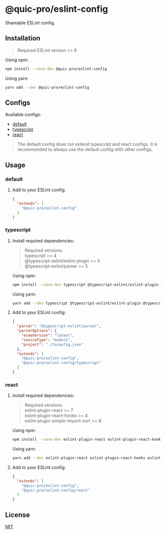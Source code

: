# @quic-pro/eslint-config

Shareable ESLint config.

## Installation

> Required ESLint version >= 8

Using npm:

```bash
npm install --save-dev @quic-pro/eslint-config
```

Using yarn:

```bash
yarn add --dev @quic-pro/eslint-config
```

## Configs

Available configs:
- [default](https://github.com/quic-pro/eslint-config/blob/main/index.js)
- [typescript](https://github.com/quic-pro/eslint-config/blob/main/typescript.js)
- [react](https://github.com/quic-pro/eslint-config/blob/main/react.js)

> The default config does not extend typescript and react configs. It is recommended to always use the default config with other configs.

## Usage

### default

1) Add to your ESLint config:

   ```json
   {
     "extends": [
       "@quic-pro/eslint-config"
     ]
   }
   ```

### typescript

1) Install required dependencies:

   > Required versions: <br/>
   typescript >= 4 <br/>
   @typescript-eslint/eslint-plugin >= 5 <br/>
   @typescript-eslint/parser >= 5 <br/>

   Using npm:

   ```bash
   npm install --save-dev typescript @typescript-eslint/eslint-plugin @typescript-eslint/parser
   ```

   Using yarn:

   ```bash
   yarn add --dev typescript @typescript-eslint/eslint-plugin @typescript-eslint/parser
   ```

2) Add to your ESLint config:

   ```json
   {
     "parser": "@typescript-eslint/parser",
     "parserOptions": {
       "ecmaVersion": "latest",
       "sourceType": "module",
       "project": "./tsconfig.json"
     },
     "extends": [
       "@quic-pro/eslint-config",
       "@quic-pro/eslint-config/typescript"
     ]
   }
   ```

### react

1) Install required dependencies:
   > Required versions: <br/>
   eslint-plugin-react >= 7 <br/>
   eslint-plugin-react-hooks >= 4 <br/>
   eslint-plugin-simple-import-sort >= 8 <br/>

   Using npm:

   ```bash
   npm install --save-dev eslint-plugin-react eslint-plugin-react-hooks eslint-plugin-simple-import-sort
   ```

   Using yarn:

   ```bash
   yarn add --dev eslint-plugin-react eslint-plugin-react-hooks eslint-plugin-simple-import-sort
   ```

2) Add to your ESLint config:

   ```json
   {
     "extends": [
       "@quic-pro/eslint-config",
       "@quic-pro/eslint-config/react"
     ]
   }
   ```

## License

[MIT](LICENSE)
